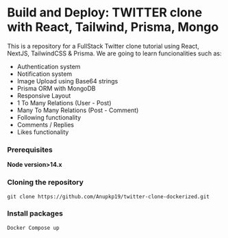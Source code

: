 # Build and Deploy: TWITTER clone with React, Tailwind, Prisma, Mongo
This is a repository for a FullStack Twitter clone tutorial using React, NextJS, TailwindCSS & Prisma.
We are going to learn funcionalities such as:
- Authentication system
- Notification system
- Image Upload using Base64 strings
- Prisma ORM with MongoDB
- Responsive Layout
- 1 To Many Relations (User - Post)
- Many To Many Relations (Post - Comment)
- Following functionality
- Comments / Replies
- Likes functionality

### Prerequisites

**Node version>14.x**

### Cloning the repository

```shell
git clone https://github.com/Anupkp19/twitter-clone-dockerized.git
```
### Install packages

```shell
Docker Compose up
```


